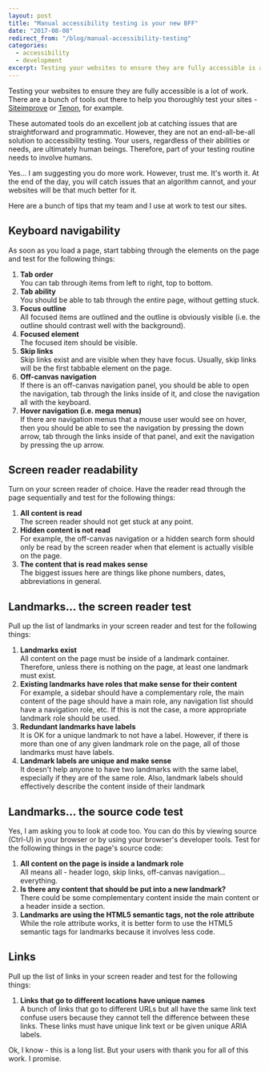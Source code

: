 ```yaml
---
layout: post
title: "Manual accessibility testing is your new BFF"
date: "2017-08-08"
redirect_from: "/blog/manual-accessibility-testing"
categories:
  - accessibility
  - development
excerpt: Testing your websites to ensure they are fully accessible is a lot of work.
---
```


Testing your websites to ensure they are fully accessible is a lot of work.  There are a bunch of tools out there to help you thoroughly test your sites - [Siteimprove](https://siteimprove.com/) or [Tenon](https://tenon.io/), for example.

These automated tools do an excellent job at catching issues that are straightforward and programmatic.  However, they are not an end-all-be-all solution to accessibility testing.  Your users, regardless of their abilities or needs, are ultimately human beings. Therefore, part of your testing routine needs to involve humans.

Yes... I am suggesting you do more work.  However, trust me.  It's worth it.  At the end of the day, you will catch issues that an algorithm cannot, and your websites will be that much better for it.

Here are a bunch of tips that my team and I use at work to test our sites.

## Keyboard navigability
As soon as you load a page, start tabbing through the elements on the page and test for the following things:

1. __Tab order__ <br> You can tab through items from left to right, top to bottom.
2. __Tab ability__ <br> You should be able to tab through the entire page, without getting stuck.
3. __Focus outline__ <br> All focused items are outlined and the outline is obviously visible (i.e. the outline should contrast well with the background).
4. __Focused element__ <br> The focused item should be visible.
5. __Skip links__ <br> Skip links exist and are visible when they have focus.  Usually, skip links will be the first tabbable element on the page.
6. __Off-canvas navigation__ <br> If there is an off-canvas navigation panel, you should be able to open the navigation, tab through the links inside of it, and close the navigation all with the keyboard.
7. __Hover navigation (i.e. mega menus)__ <br> If there are navigation menus that a mouse user would see on hover, then you should be able to see the navigation by pressing the down arrow, tab through the links inside of that panel, and exit the navigation by pressing the up arrow.

## Screen reader readability

Turn on your screen reader of choice.  Have the reader read through the page sequentially and test for the following things:

1. __All content is read__ <br> The screen reader should not get stuck at any point.
2. __Hidden content is not read__ <br> For example, the off-canvas navigation or a hidden search form should only be read by the screen reader when that element is actually visible on the page.
3. __The content that is read makes sense__ <br> The biggest issues here are things like phone numbers, dates, abbreviations in general.

## Landmarks... the screen reader test

Pull up the list of landmarks in your screen reader and test for the following things:

1. __Landmarks exist__ <br> All content on the page must be inside of a landmark container.  Therefore, unless there is nothing on the page, at least one landmark must exist.
2. __Existing landmarks have roles that make sense for their content__ <br> For example, a sidebar should have a complementary role, the main content of the page should have a main role, any navigation list should have a navigation role, etc.  If this is not the case, a more appropriate landmark role should be used.
3. __Redundant landmarks have labels__ <br> It is OK for a unique landmark to not have a label.  However, if there is more than one of any given landmark role on the page, all of those landmarks must have labels.
4. __Landmark labels are unique and make sense__ <br> It doesn't help anyone to have two landmarks with the same label, especially if they are of the same role.  Also, landmark labels should effectively describe the content inside of their landmark

## Landmarks... the source code test

Yes, I am asking you to look at code too.  You can do this by viewing source (Ctrl-U) in your browser or by using your browser's developer tools.  Test for the following things in the page's source code:

1. __All content on the page is inside a landmark role__ <br> All means all - header logo, skip links, off-canvas navigation… everything.
2. __Is there any content that should be put into a new landmark?__ <br> There could be some complementary content inside the main content or a header inside a section.
3. __Landmarks are using the HTML5 semantic tags, not the role attribute__ <br> While the role attribute works, it is better form to use the HTML5 semantic tags for landmarks because it involves less code.

## Links

Pull up the list of links in your screen reader and test for the following things:

1. __Links that go to different locations have unique names__ <br> A bunch of links that go to different URLs but all have the same link text confuse users because they cannot tell the difference between these links.  These links must have unique link text or be given unique ARIA labels.

Ok, I know - this is a long list.  But your users with thank you for all of this work.  I promise.
